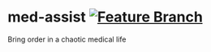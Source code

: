 # med-assist [![Feature Branch](https://github.com/anrosca/med-assist/actions/workflows/main.yml/badge.svg)](https://github.com/anrosca/med-assist/actions/workflows/main.yml)

Bring order in a chaotic medical life
